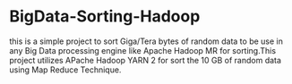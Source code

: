# BigData-Sorting-Hadoop
this is a simple project to sort Giga/Tera bytes of random data to be use in any Big Data processing engine like Apache Hadoop MR for sorting.This project utilizes APache Hadoop YARN 2 for sort the 10 GB of random data using Map Reduce Technique.
